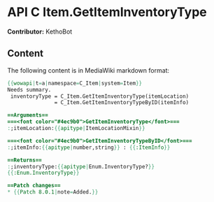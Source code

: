 # API C Item.GetItemInventoryType

**Contributor:** KethoBot

## Content

The following content is in MediaWiki markdown format:

```mediawiki
{{wowapi|t=a|namespace=C_Item|system=Item}}
Needs summary.
 inventoryType = C_Item.GetItemInventoryType(itemLocation)
               = C_Item.GetItemInventoryTypeByID(itemInfo)

==Arguments==
===<font color="#4ec9b0">GetItemInventoryType</font>===
:;itemLocation:{{apitype|ItemLocationMixin}}

===<font color="#4ec9b0">GetItemInventoryTypeByID</font>===
:;itemInfo:{{apitype|number,string}} : {{:ItemInfo}}

==Returns==
:;inventoryType:{{apitype|Enum.InventoryType?}}
{{:Enum.InventoryType}}

==Patch changes==
* {{Patch 8.0.1|note=Added.}}
```